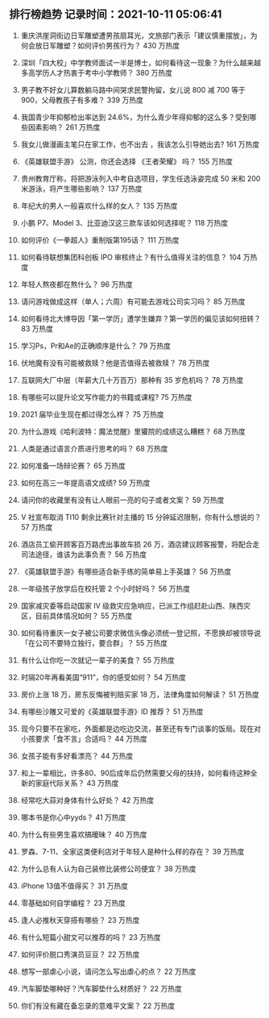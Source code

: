
## 排行榜趋势 记录时间：2021-10-11 05:06:41
  
  1. 重庆洪崖洞街边日军雕塑遭男孩扇耳光，文旅部门表示「建议慎重摆放」，为何会放日军雕塑？如何评价男孩行为？ 430 万热度
    
  2. 深圳「四大校」中学教师面试一半是博士，如何看待这一现象？为什么越来越多高学历人才热衷于考中小学教师？ 380 万热度
    
  3. 男子教不好女儿算数躺马路中间哭求民警拘留，女儿说 800 减 700 等于 900，父母教孩子有多难？ 339 万热度
    
  4. 我国青少年抑郁检出率达到 24.6%，为什么青少年得抑郁的这么多？受到哪些因素影响？ 261 万热度
    
  5. 我女儿做漫画主笔只在家工作，也不出去 ，我该怎么引导她出去? 161 万热度
    
  6. 《英雄联盟手游》 公测，你还会选择 《王者荣耀》 吗？ 155 万热度
    
  7. 贵州教育厅称，将把游泳列入中考自选项目，学生任选泳姿完成 50 米和 200 米游泳，将产生哪些影响？ 137 万热度
    
  8. 年纪大的男人一般喜欢什么样的女人？ 135 万热度
    
  9. 小鹏 P7、Model 3、比亚迪汉这三款车该如何选择呢？ 118 万热度
    
  10. 如何评价《一拳超人》重制版第195话？ 111 万热度
    
  11. 如何看待联想集团科创板 IPO 审核终止？有什么值得关注的信息？ 104 万热度
    
  12. 年轻人熬夜都在熬什么？ 96 万热度
    
  13. 请问游戏做成这样（单人；六周）有可能去游戏公司实习吗？ 85 万热度
    
  14. 如何看待北大博导因「第一学历」遭学生嫌弃？第一学历的偏见该如何扭转？ 83 万热度
    
  15. 学习Ps，Pr和Ae的正确顺序是什么？ 79 万热度
    
  16. 伏地魔有没有可能被救赎？他是否值得去被救赎？ 78 万热度
    
  17. 互联网大厂中层（年薪大几十万百万）那种有 35 岁危机吗？ 78 万热度
    
  18. 有哪些可以提升论文写作能力的书籍或课程? 75 万热度
    
  19. 2021 届毕业生现在都过得怎么样？ 75 万热度
    
  20. 为什么游戏《哈利波特：魔法觉醒》里獾院的成绩这么糟糕？ 68 万热度
    
  21. 人类是通过语言介质进行思考的吗？ 68 万热度
    
  22. 如何准备一场辩论赛？ 65 万热度
    
  23. 如何在高三一年提高语文成绩? 59 万热度
    
  24. 请问你的收藏里有没有让人眼前一亮的句子或者文案？ 59 万热度
    
  25. V 社宣布取消 TI10 剩余比赛针对主播的 15 分钟延迟限制，你有什么想说的？ 57 万热度
    
  26. 酒店员工偷开顾客百万路虎出事故车损 26 万，酒店建议顾客报警，将配合走司法途径，谁该为此事负责？ 56 万热度
    
  27. 《英雄联盟手游》有哪些适合新手练的简单易上手英雄？ 56 万热度
    
  28. 一年级孩子放学后在校托管 2 个小时好吗？ 56 万热度
    
  29. 国家减灾委等启动国家 Ⅳ 级救灾应急响应，已派工作组赶赴山西、陕西灾区，目前具体情况如何？ 55 万热度
    
  30. 如何看待重庆一女子被公司要求微信头像必须统一登记照，不愿换却被领导说「在公司不要特立独行，要合群」？ 55 万热度
    
  31. 有什么让你吃一次就记一辈子的美食？ 55 万热度
    
  32. 时隔20年再看美国“911”，你的感受如何？ 54 万热度
    
  33. 房价上涨 18 万，房东反悔被判赔买家 18 万，法律角度如何解读？ 51 万热度
    
  34. 有哪些沙雕又可爱的《英雄联盟手游》ID 推荐？ 51 万热度
    
  35. 现今只要不在家吃，外面都是边吃边交流，甚至还有专门谈事的饭局。现在对小孩要求「食不言」合适吗？ 44 万热度
    
  36. 女孩子能有多好看漂亮？ 44 万热度
    
  37. 和上一辈相比，许多80、90后成年后仍然需要父母的扶持，如何看待这种全新的家庭代际关系？ 43 万热度
    
  38. 经常吃大蒜对身体有什么好处？ 42 万热度
    
  39. 哪本书是你心中yyds？ 41 万热度
    
  40. 为什么有些男生喜欢搞暧昧？ 40 万热度
    
  41. 罗森、7-11、全家这类便利店对于年轻人是种什么样的存在？ 39 万热度
    
  42. 为什么总有人认为自己装修比装修公司便宜？ 38 万热度
    
  43. iPhone 13值不值得买？ 31 万热度
    
  44. 零基础如何自学编程？ 23 万热度
    
  45. 逢人必推秋天穿搭有哪些？ 23 万热度
    
  46. 有什么短篇小甜文可以推荐的吗？ 23 万热度
    
  47. 如何评价脱口秀演员豆豆？ 22 万热度
    
  48. 想写一部虐心小说，请问怎么写出虐心的点？ 22 万热度
    
  49. 汽车脚垫哪种好？汽车脚垫什么材质好？ 22 万热度
    
  50. 你们有没有藏在备忘录的意难平文案？ 22 万热度
    
